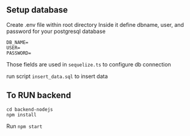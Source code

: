 ## Setup database
Create .env file within root directory
Inside it define dbname, user, and password for your postgresql database
```
DB_NAME=
USER=
PASSWORD=
```
Those fields are used in `sequelize.ts` to configure db connection 

run script `insert_data.sql` to insert data 

## To RUN backend

```
cd backend-nodejs
npm install
```
Run `npm start`